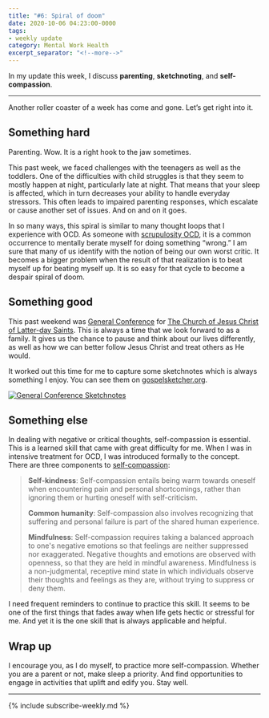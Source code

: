 ```yaml
---
title: "#6: Spiral of doom"
date: 2020-10-06 04:23:00-0000
tags:
- weekly update
category: Mental Work Health
excerpt_separator: "<!--more-->"
---
```


In my update this week, I discuss **parenting**, **sketchnoting**, and **self-compassion**.

<!--more-->
***

Another roller coaster of a week has come and gone. Let’s get right into it.


## Something hard

Parenting. Wow. It is a right hook to the jaw sometimes.

This past week, we faced challenges with the teenagers as well as the toddlers. One of the difficulties with child struggles is that they seem to mostly happen at night, particularly late at night. That means that your sleep is affected, which in turn decreases your ability to handle everyday stressors. This often leads to impaired parenting responses, which escalate or cause another set of issues. And on and on it goes.

In so many ways, this spiral is similar to many thought loops that I experience with OCD. As someone with [scrupulosity OCD](https://en.wikipedia.org/wiki/Scrupulosity), it is a common occurrence to mentally berate myself for doing something “wrong.” I am sure that many of us identify with the notion of being our own worst critic. It becomes a bigger problem when the result of that realization is to beat myself up for beating myself up. It is so easy for that cycle to become a despair spiral of doom.


## Something good

This past weekend was [General Conference](https://newsroom.churchofjesuschrist.org/article/general-conference) for [The Church of Jesus Christ of Latter-day Saints](https://www.churchofjesuschrist.org/general-conference?lang=eng). This is always a time that we look forward to as a family. It gives us the chance to pause and think about our lives differently, as well as how we can better follow Jesus Christ and treat others as He would.

It worked out this time for me to capture some sketchnotes which is always something I enjoy. You can see them on [gospelsketcher.org](https://www.gospelsketcher.org/2020/10/04/pdf-of-all.html).

[![General Conference Sketchnotes](https://www.gospelsketcher.org/uploads/2020/f36f6f439c.jpg)](https://www.gospelsketcher.org/2020/10/04/pdf-of-all.html)


## Something else

In dealing with negative or critical thoughts, self-compassion is essential. This is a learned skill that came with great difficulty for me. When I was in intensive treatment for OCD, I was introduced formally to the concept. There are three components to [self-compassion](https://en.wikipedia.org/wiki/Self-compassion):

> **Self-kindness**: Self-compassion entails being warm towards oneself when encountering pain and personal shortcomings, rather than ignoring them or hurting oneself with self-criticism.
> 
> **Common humanity**: Self-compassion also involves recognizing that suffering and personal failure is part of the shared human experience.
> 
> **Mindfulness**: Self-compassion requires taking a balanced approach to one's negative emotions so that feelings are neither suppressed nor exaggerated. Negative thoughts and emotions are observed with openness, so that they are held in mindful awareness. Mindfulness is a non-judgmental, receptive mind state in which individuals observe their thoughts and feelings as they are, without trying to suppress or deny them.

I need frequent reminders to continue to practice this skill. It seems to be one of the first things that fades away when life gets hectic or stressful for me. And yet it is the one skill that is always applicable and helpful. 


## Wrap up

I encourage you, as I do myself, to practice more self-compassion. Whether you are a parent or not, make sleep a priority. And find opportunities to engage in activities that uplift and edify you. Stay well.

***
{% include subscribe-weekly.md %}